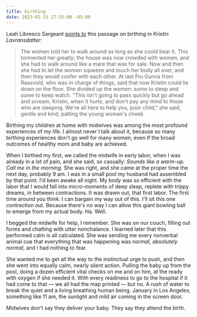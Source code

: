 ```yaml
---
title: birthing
date: 2023-02-15 17:35:00 -05:00
---
```


Leah Libresco Sargeant [points to](https://otherfeminisms.substack.com/p/mortality-and-natality-first-hand?utm_source=post-email-title&publication_id=109969&post_id=97385658&isFreemail=true&utm_medium=email) this passage on birthing in *Kristin Lavransdatter*:

>The women told her to walk around as long as she could bear it. This tormented her greatly; the house was now crowded with women, and she had to walk around like a mare that was for sale. Now and then she had to let the women squeeze and touch her body all over, and then they would confer with each other. At last Fru Gunna from Raasvold, who was in charge of things, said that now Kristin could lie down on the floor. She divided up the women: some to sleep and some to keep watch. "This isn't going to pass quickly but go ahead and scream, Kristin, when it hurts, and don't pay any mind to those who are sleeping. We're all here to help you, poor child," she said, gentle and kind, patting the young woman's cheek.

Birthing my children at home with midwives was among the most profound experiences of my life. I almost never I talk about it, because so many birthing experiences don't go well for many women, even if the broad outcomes of healthy mom and baby are achieved. 

When I birthed my first, we called the midwife in early labor, when I was already in a lot of pain, and she said, so casually: *Sounds like a warm-up. Call me in the morning.* She was right, and she came at the proper time the next day, probably 9 am. I was in a small pool my husband had assembled by that point. I'd been awake all night. My body was so efficient with the labor that I would fall into micro-moments of deep sleep, replete with trippy dreams, in between contractions. It was drawn out, that first labor. The first time around you think: I can bargain my way out of this. I'll sit this one contraction out. Because there's no way I can allow this giant bowling ball to emerge from my actual body. Ha. Well.

I begged the midwife for help, I remember. She was on our couch, filling out forms and chatting with utter nonchalance. I learned later that this performed calm is all calculated. She was sending me every nonverbal animal cue that everything that was happening was *normal, absolutely normal*, and I had nothing to fear. 

She wanted me to get all the way to the instinctual urge to push, and then she went into equally calm, nearly silent action. Pulling the baby up from the pool, doing a dozen efficient vital checks on me and on him, at the ready with oxygen if she needed it. With every readiness to go to the hospital if it had come to that — we all had the map printed — but no. A rush of water to break the quiet and a living breathing human being. January in Los Angeles, something like 11 am, the sunlight and mild air coming in the screen door. 

Midwives don't say they deliver your baby. They say they attend the birth.
